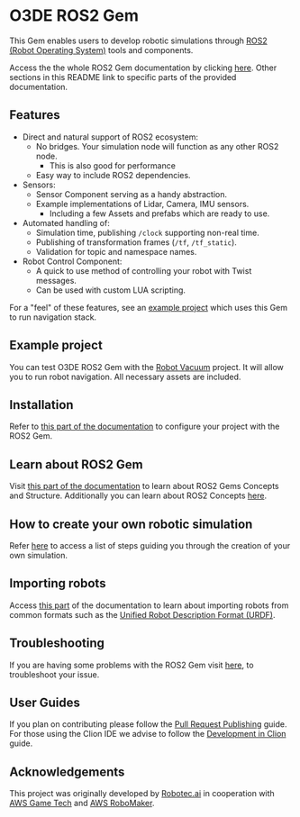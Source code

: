 # O3DE ROS2 Gem

This Gem enables users to develop robotic simulations through [ROS2 (Robot Operating System)](https://www.ros.org/) tools and components.

Access the the whole ROS2 Gem documentation by clicking [here](https://www.o3de.org/docs/user-guide/interactivity/robotics/). Other sections in this README link to specific parts of the provided documentation.

## Features

* Direct and natural support of ROS2 ecosystem:
  * No bridges. Your simulation node will function as any other ROS2 node.
    * This is also good for performance
  * Easy way to include ROS2 dependencies.
* Sensors:
  * Sensor Component serving as a handy abstraction.
  * Example implementations of Lidar, Camera, IMU sensors.
    * Including a few Assets and prefabs which are ready to use. 
* Automated handling of:
  * Simulation time, publishing `/clock` supporting non-real time.
  * Publishing of transformation frames (`/tf`, `/tf_static`).
  * Validation for topic and namespace names.
* Robot Control Component:
  * A quick to use method of controlling your robot with Twist messages.
  * Can be used with custom LUA scripting. 

For a "feel" of these features, see an [example project](#example-project) which uses this Gem to run navigation stack.

## Example project

You can test O3DE ROS2 Gem with the [Robot Vacuum](https://github.com/o3de/RobotVacuumSample) project. It will allow you to run robot navigation. All necessary assets are included.

## Installation

Refer to [this part of the documentation](https://www.o3de.org/docs/user-guide/interactivity/robotics/project-configuration/) to configure your project with the ROS2 Gem.


## Learn about ROS2 Gem

Visit [this part of the documentation](https://www.o3de.org/docs/user-guide/interactivity/robotics/concepts-and-components-overview/) to learn about ROS2 Gems Concepts and Structure. Additionally you can learn about ROS2 Concepts [here](https://docs.ros.org/en/humble/Concepts.html).

## How to create your own robotic simulation

Refer [here](https://www.o3de.org/docs/user-guide/interactivity/robotics/creating-robotic-simulation/) to access a list of steps guiding you through the creation of your own simulation.

## Importing robots

Access [this part](https://www.o3de.org/docs/user-guide/interactivity/robotics/importing-robot/) of the documentation to learn about importing robots from common formats such as the [Unified Robot Description Format (URDF)](http://wiki.ros.org/urdf). 

## Troubleshooting

If you are having some problems with the ROS2 Gem visit [here](https://www.o3de.org/docs/user-guide/interactivity/robotics/troubleshooting/), to troubleshoot your issue.

## User Guides

If you plan on contributing please follow the [Pull Request Publishing](docs/guides/pr_publishing.md) guide. For those using the Clion IDE we advise to follow the [Development in Clion](docs/guides/development_in_clion.md) guide.

## Acknowledgements

This project was originally developed by [Robotec.ai](https://robotec.ai) in cooperation with [AWS Game Tech](https://aws.amazon.com/gametech/) and [AWS RoboMaker](https://aws.amazon.com/robomaker/).
